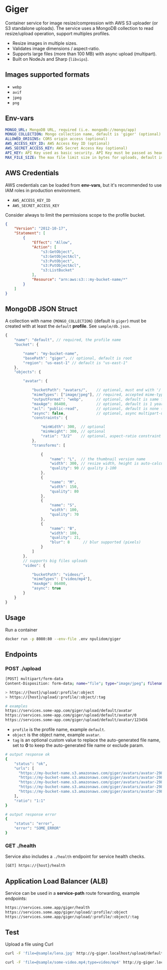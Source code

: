 # Giger

Container service for image resize/compression with AWS S3 uploader (or S3 standalone uploads).
The service uses a MongoDB collection to read resize/upload operation, support multiples profiles.

- Resize images in multiple sizes.
- Validates image dimensions / aspect-ratio.
- Supports large files (more than 100 MB) with async upload (multipart).
- Built on NodeJs and Sharp (`libvips`).

## Images supported formats

- `webp`
- `avif`
- `jpeg`
- `png`

## Env-vars

```yml
MONGO_URL: MongoDB URL, required (i.e. mongodb://mongo/app)
MONGO_COLLECTION: Mongo collection name, default is 'giger' (optional)
ALLOWED_ORIGINS: CORS origin access (optional)
AWS_ACCESS_KEY_ID: AWS Access Key ID (optional)
AWS_SECRET_ACCESS_KEY: AWS Secret Access Key (optional)
API_KEY: API Key used as basic security. API Key must be passed as header 'X-Api-Key' (optional)
MAX_FILE_SIZE: The max file limit size in bytes for uploads, default is unlimited (optional)
```

## AWS Credentials

AWS credentials can be loaded from **env-vars**, but it's recommended to use IAM roles in production environment.

- `AWS_ACCESS_KEY_ID`
- `AWS_SECRET_ACCESS_KEY`

Consider always to limit the permissions scope to the profile bucket.

```json
{
    "Version": "2012-10-17",
    "Statement": [
        {
            "Effect": "Allow",
            "Action": [
                "s3:GetObject",
                "s3:GetObjectAcl",
                "s3:PutObject",
                "s3:PutObjectAcl",
                "s3:ListBucket"
            ],
            "Resource": "arn:aws:s3:::my-bucket-name/*"
        }
    ]
}
```

## MongoDB JSON Struct

A collection with name `{MONGO_COLLECTION}` (default is `giger`) must be created with at least the `default` **profile**. See `sample/db.json`.

```javascript
{
    "name": "default", // required, the profile name
    "bucket": {

        "name": "my-bucket-name",
        "basePath": "giger", // optional, default is root
        "region": "us-east-1" // default is "us-east-1"
    },
    "objects": {

        "avatar": {

            "bucketPath": "avatars/",    // optional, must end with '/'
            "mimeTypes": ["image/jpeg"], // required, accepted mime-types ['image/jpeg','image/png', 'image/webp']
            "outputFormat": "webp",      // optional, default is same format as input image (if supported); options: webp, avif, jpeg, png
            "maxAge": 86400,             // optional, default is 1 year
            "acl": "public-read",        // optional, default is none (private)
            "async": false,              // optional, async multipart-upload for big files, the output URLs will be saved later in another collection
            "constraints": {

                "minWidth": 300,  // optional
                "minHeight": 300, // optional
                "ratio": "3/2"    // optional, aspect-ratio constraint
            },
            "transforms": [

                {
                    "name": "L",  // the thumbnail version name
                    "width": 300, // resize width, height is auto-calculated keeping aspect-ratio
                    "quality": 90 // quality 1-100
                },
                {
                    "name": "M",
                    "width": 150,
                    "quality": 80
                },
                {
                    "name": "S",
                    "width": 100,
                    "quality": 70
                },
                {
                    "name": "B",
                    "width": 100,
                    "quality": 21,
                    "blur": 8      // blur supported (pixels)
                }
            ]
        },
        // supports big files uploads
        "video": {

            "bucketPath": "videos/",
            "mimeTypes": ["video/mp4"],
            "maxAge": 86400,
            "async": true
        }
    }
}
```

## Usage

Run a container

```bash
docker run -p 8080:80 --env-file .env npulidom/giger
```

## Endpoints

### POST ./upload

```bash
[POST] multipart/form-data
Content-Disposition: form-data; name="file"; type="image/jpeg"; filename="some-picture.jpeg"

> https://{host}/upload/:profile/:object
> https://{host}/upload/:profile/:object/:tag

# examples
https://services.some-app.com/giger/upload/default/avatar
https://services.some-app.com/giger/upload/default/avatar/0
https://services.some-app.com/giger/upload/default/avatar/123456
```

- `profile` is the profile name, example `default`.
- `object` is the object name, example `avatar`.
- `tag` is an optional custom value to replace the auto-generated file name, set to **0** to keep the auto-generated file name or exclude param.

```bash
# output response ok
{
    "status": "ok",
    "urls": [
      "https://my-bucket-name.s3.amazonaws.com/giger/avatars/avatar-298434f20f0327aa83a30dc15f880fda.jpg",
      "https://my-bucket-name.s3.amazonaws.com/giger/avatars/avatar-298434f20f0327aa83a30dc15f880fda_L.jpg",
      "https://my-bucket-name.s3.amazonaws.com/giger/avatars/avatar-298434f20f0327aa83a30dc15f880fda_M.jpg",
      "https://my-bucket-name.s3.amazonaws.com/giger/avatars/avatar-298434f20f0327aa83a30dc15f880fda_S.jpg",
      "https://my-bucket-name.s3.amazonaws.com/giger/avatars/avatar-298434f20f0327aa83a30dc15f880fda_B.jpg"
    ],
    "ratio": "1:1"
}

# output response error
{
    "status": "error",
    "error": "SOME_ERROR"
}
```

### GET ./health

Service also includes a `./health` endpoint for service health checks.

```bash
[GET] https://{host}/health
```

## Application Load Balancer (ALB)

Service can be used in a **service-path** route forwarding, example endpoints:

```bash
https://services.some.app/giger/health
https://services.some.app/giger/upload/:profile/:object
https://services.some.app/giger/upload/:profile/:object/:tag
```

## Test

Upload a file using Curl

```bash
curl -F 'file=@sample/lena.jpg' http://g-giger.localhost/upload/default/avatar

curl -F 'file=@sample/some-video.mp4;type=video/mp4' http://g-giger.localhost/upload/default/video
```
